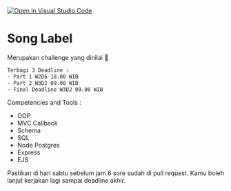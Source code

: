 [![Open in Visual Studio Code](https://classroom.github.com/assets/open-in-vscode-2e0aaae1b6195c2367325f4f02e2d04e9abb55f0b24a779b69b11b9e10269abc.svg)](https://classroom.github.com/online_ide?assignment_repo_id=18302344&assignment_repo_type=AssignmentRepo)
# Song Label

Merupakan challenge yang dinilai 💯
```txt
Terbagi 3 Deadline :
- Part 1 W2D6 18.00 WIB
- Part 2 W3D2 09.00 WIB
- Final Deadline W3D2 09.00 WIB
```

Competencies and Tools :
- OOP
- MVC Callback
- Schema
- SQL
- Node Postgres
- Express
- EJS

Pastikan di hari sabtu sebelum jam 6 sore sudah di pull request.
Kamu boleh lanjut kerjakan lagi sampai deadline akhir.